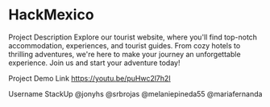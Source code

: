 # HackMexico

Project Description
Explore our tourist website, where you'll find top-notch accommodation, experiences, and tourist guides. From cozy hotels to thrilling adventures, we're here to make your journey an unforgettable experience. Join us and start your adventure today!

Project Demo Link
https://youtu.be/puHwc2l7h2I

Username StackUp
@jonyhs
@srbrojas
@melaniepineda55
@mariafernanda


